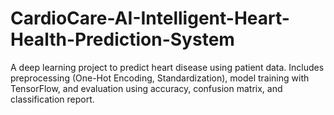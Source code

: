 # CardioCare-AI-Intelligent-Heart-Health-Prediction-System
A deep learning project to predict heart disease using patient data. Includes preprocessing (One-Hot Encoding, Standardization), model training with TensorFlow, and evaluation using accuracy, confusion matrix, and classification report.
